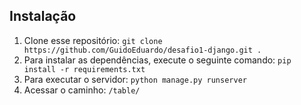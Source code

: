 ## Instalação
1. Clone esse repositório: `git clone https://github.com/GuidoEduardo/desafio1-django.git .`
2. Para instalar as dependências, execute o seguinte comando: `pip install -r requirements.txt`
3. Para executar o servidor: `python manage.py runserver`
4. Acessar o caminho: `/table/`
